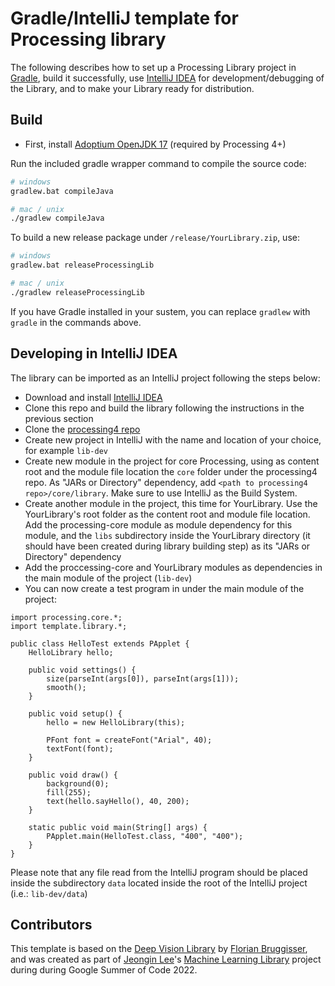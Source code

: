 # Gradle/IntelliJ template for Processing library 

The following describes how to set up a Processing Library project in [Gradle](https://gradle.org/), build it successfully, use [IntelliJ IDEA](https://www.jetbrains.com/idea/) for development/debugging of the Library, and to make your Library ready for distribution.

## Build
- First, install [Adoptium OpenJDK 17](https://adoptium.net/) (required by Processing 4+)

Run the included gradle wrapper command to compile the source code:

```bash
# windows
gradlew.bat compileJava

# mac / unix
./gradlew compileJava
```

To build a new release package under `/release/YourLibrary.zip`, use:

```bash
# windows
gradlew.bat releaseProcessingLib

# mac / unix
./gradlew releaseProcessingLib
```

If you have Gradle installed in your sustem, you can replace ```gradlew``` with ```gradle``` in the commands above.

## Developing in IntelliJ IDEA

The library can be imported as an IntelliJ project following the steps below:

- Download and install [IntelliJ IDEA](https://www.jetbrains.com/idea/download/)
- Clone this repo and build the library following the instructions in the previous section
- Clone the [processing4 repo](https://github.com/processing/processing4)
- Create new project in IntelliJ with the name and location of your choice, for example ```lib-dev```
- Create new module in the project for core Processing, using as content root and the module file location the ```core``` folder under the processing4 repo. As "JARs or Directory" dependency, add ```<path to processing4 repo>/core/library```. Make sure to use IntelliJ as the Build System.
- Create another module in the project, this time for YourLibrary. Use the YourLibrary's root folder as the content root and module file location. Add the processing-core module as module dependency for this module, and the ```libs``` subdirectory inside the YourLibrary directory (it should have been created during library building step) as its "JARs or Directory" dependency
- Add the proccessing-core and YourLibrary modules as dependencies in the main module of the project (```lib-dev```)
- You can now create a test program in under the main module of the project:

```
import processing.core.*;
import template.library.*;

public class HelloTest extends PApplet {
    HelloLibrary hello;

    public void settings() {
        size(parseInt(args[0]), parseInt(args[1]));
        smooth();
    }

    public void setup() {
        hello = new HelloLibrary(this);

        PFont font = createFont("Arial", 40);
        textFont(font);
    }

    public void draw() {
        background(0);
        fill(255);
        text(hello.sayHello(), 40, 200);
    }

    static public void main(String[] args) {
        PApplet.main(HelloTest.class, "400", "400");
    }
}
```

Please note that any file read from the IntelliJ program should be placed inside the subdirectory ```data``` located inside the root of the IntelliJ project (i.e.: ```lib-dev/data```)

## Contributors

This template is based on the [Deep Vision Library](https://github.com/cansik/deep-vision-processing) by [Florian Bruggisser](https://github.com/cansik), and was created as part of [Jeongin Lee](https://github.com/jjeongin)'s [Machine Learning Library](https://github.com/jjeongin/ml4processing) project during during Google Summer of Code 2022.
